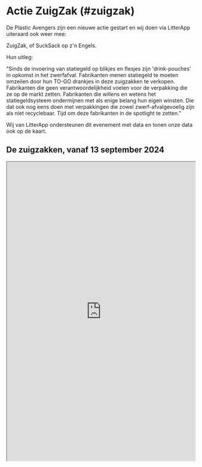 # Actie ZuigZak (#zuigzak)

De Plastic Avengers zijn een nieuwe actie gestart en wij doen via LitterApp uiteraard ook weer mee:

ZuigZak, of SuckSack op z'n Engels.

Hun uitleg:

"Sinds de invoering van statiegeld op blikjes en flesjes zijn 'drink-pouches' in opkomst in het zwerfafval. Fabrikanten menen statiegeld te moeten omzeilen door hun TO-GO drankjes in deze zuigzakken te verkopen. Fabrikanten die geen verantwoordelijkheid voelen voor de verpakking die ze op de markt zetten. Fabrikanten die willens en wetens het statiegeldsysteem ondermijnen met als enige belang hun eigen winsten. Die dat ook nog eens doen met verpakkingen die zowel zwerf-afvalgevoelig zijn als niet recyclebaar. Tijd om deze fabrikanten in de spotlight te zetten."
 
Wij van LitterApp ondersteunen dit evenement met data en tonen onze data ook op de kaart.

## De zuigzakken, vanaf 13 september 2024

<iframe width=100% height="800px" frameBorder="1px" src="https://litterapp.net/grafana/public-dashboards/9819ecf8831546c99a9ae0e6fe19ac10"></iframe>
